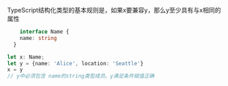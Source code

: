 TypeScript结构化类型的基本规则是，如果x要兼容y，那么y至少具有与x相同的属性

```typescript
	interface Name {
    name: string
  }

let x: Name;
let y = {name: 'Alice', location: 'Seattle'} 
x = y
// y中必须包含 name的string类型成员。y满足条件赋值正确
```

